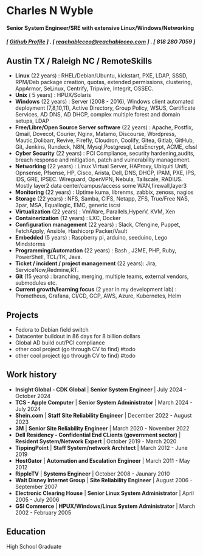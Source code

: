 Charles N Wyble
=====

#### Senior System Engineer/SRE with extensive Linux/Windows/Networking
##### [ [Github Profile](https://github.com/reachableceo) ] . [ reachableceo@reachableceo.com ] . [ 818 280 7059 ]
Austin TX / Raleigh NC / RemoteSkills
------

- **Linux** (22 years) : RHEL/Debian/Ubuntu, kickstart, PXE, LDAP, SSSD, RPM/Deb package creation, quotas, extended permissions, clustering, AppArmor, SeLinux, Centrify, Tripwire, Integrit, OSSEC. 
- **Unix** ( 5 years) : HPUX/Solaris
- **Windows** (22 years) : Server (2008 - 2016), Windows client automated deployment (7,8,10,11), Active Directory, Group Policy, WSUS, Certificate Services, AD DNS, AD DHCP, complex multiple forest and domain setups, LDAP
- **Free/Libre/Open Source Server software**  (22 years) : Apache, Postfix, Qmail, Dovecot, Courier, Nginx, Matamo, Discourse, Wordpress, Mautic,Dolibarr, Revive, Firefly, Cloudron, Coolify, Gitea, Gitlab, GitHub, Git, Jenkins, Rundeck, N8N, Mysql,Postgresql,  LetsEncrypt, ACME, cfssl
- **Cyber Security** (22 years) : PCI Compliance, security hardening,audits, breach response and mitigation, patch and vulnerability management. 
- **Networking** (22 years) : Linux Virtual Server, HAProxy, Ubiquiti Unifi, Opnsense, Pfsense, HP, Cisco, Arista, Dell, DNS, DHCP, IPAM, PXE, IPS, IDS, GRE, IPSEC. Wireguard, OpenVPN, Nebula, Tailscale, RADIUS. Mostly layer2 data center/campus/access some WAN,firewall,layer3 
- **Monitoring** (22 years) : Uptime kuma, librenms, zabbix, zenoss, nagios 
- **Storage** (22 years) : NFS, Samba, CIFS, Netapp, ZFS, True/Free NAS, 3par, MSA, Equallogic, EMC, generic iscsi
- **Virtualization**  (22 years) : VmWare, Parallels,HyperV, KVM, Xen
- **Containerization** (12 years) : LXC, Docker 
- **Configuration management** (22 years) : Slack, Cfengine, Puppet, FetchApply, Ansible, Hashicorp Packer/Vault
- **Embedded** (5 years) : Raspberry pi, arduino, seeduino, Lego Mindstorms
- **Programming/Automation** (22 years) : Bash , J2ME, PHP, Ruby, PowerShell, TCL/TK, Java. 
- **Ticket / incident / project management** (22 years): Jira, ServiceNow,Redmine,RT.
- **Git** (15 years) : branching, merging, multiple teams, external vendors, submodules etc. 
- **Current growth/learning focus**  (2 year in my development lab) : Prometheus, Grafana, CI/CD, GCP, AWS, Azure, Kubernetes, Helm


Projects
--------

- Fedora to Debian field switch
- Datacenter buildout in 86 days for 8 billion dollars 
- Global AD build out/PCI compliance 
- other cool project (go through CV to find) #todo
- other cool project (go through CV to find) #todo


Work history
------------

- **Insight Global - CDK Global** | **Senior System Engineer** | July 2024 - October 2024
- **TCS - Apple Computer** | **Senior System Administrator** | March 2024 - July 2024
- **Shein.com** | **Staff SIte Reliability Engineer** | December 2022 - August 2023
- **3M** | **Senior Site Reliability Engineer** | March 2020 - November 2022
- **Dell Residency - Confidential End CLients (government sector)** | **Resident System/Network Expert** | October 2019 - March 2020
- **TippingPoint** | **Staff System/network Architect** | March 2012 - June 2019
- **HostGator** | **Automation and Escalation Engineer** | March 2011 - May 2012
- **RippleTV** |  **Systems Engineer** | October 2008 - Jaunary 2010
- **Walt Disney Internet Group** | **Site Reliability Engineer** | August 2006 - September 2007
- **Electronic Clearing House** | **Senior Linux System Administrator** | April 2005 - July 2006
- **GSI Commerce** | **HPUX/Windows/Linux System Administrator** |  March 2002 - February 2005

Education
---------

High School Graduate